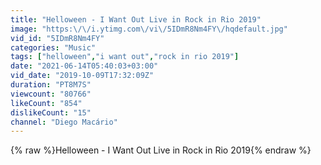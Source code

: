 ```yaml
---
title: "Helloween - I Want Out Live in Rock in Rio 2019"
image: "https:\/\/i.ytimg.com\/vi\/5IDmR8Nm4FY\/hqdefault.jpg"
vid_id: "5IDmR8Nm4FY"
categories: "Music"
tags: ["helloween","i want out","rock in rio 2019"]
date: "2021-06-14T05:40:03+03:00"
vid_date: "2019-10-09T17:32:09Z"
duration: "PT8M7S"
viewcount: "80766"
likeCount: "854"
dislikeCount: "15"
channel: "Diego Macário"
---
```

{% raw %}Helloween - I Want Out Live in Rock in Rio 2019{% endraw %}

